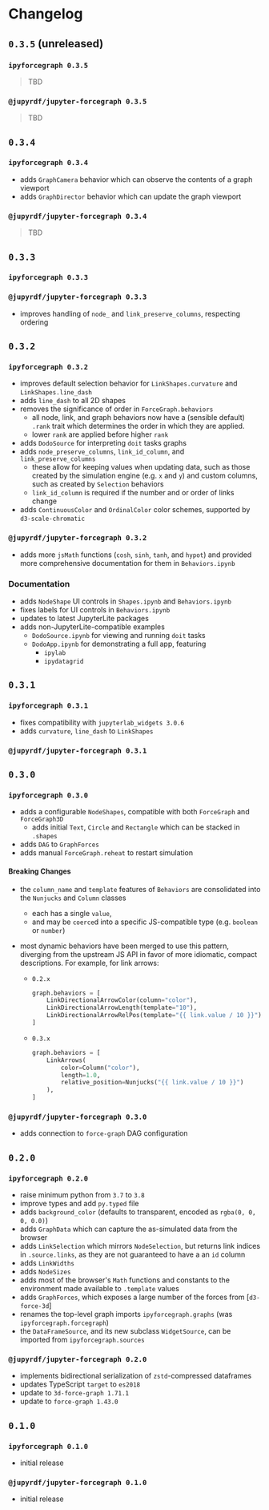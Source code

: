 # Changelog

## `0.3.5` (unreleased)

### `ipyforcegraph 0.3.5`

> TBD

### `@jupyrdf/jupyter-forcegraph 0.3.5`

> TBD

## `0.3.4`

### `ipyforcegraph 0.3.4`

- adds `GraphCamera` behavior which can observe the contents of a graph viewport
- adds `GraphDirector` behavior which can update the graph viewport

### `@jupyrdf/jupyter-forcegraph 0.3.4`

> TBD

## `0.3.3`

### `ipyforcegraph 0.3.3`

### `@jupyrdf/jupyter-forcegraph 0.3.3`

- improves handling of `node_` and `link_preserve_columns`, respecting ordering

## `0.3.2`

### `ipyforcegraph 0.3.2`

- improves default selection behavior for `LinkShapes.curvature` and
  `LinkShapes.line_dash`
- adds `line_dash` to all 2D shapes
- removes the significance of order in `ForceGraph.behaviors`
  - all node, link, and graph behaviors now have a (sensible default) `.rank` trait
    which determines the order in which they are applied.
  - lower `rank` are applied before higher `rank`
- adds `DodoSource` for interpreting `doit` tasks graphs
- adds `node_preserve_columns`, `link_id_column`, and `link_preserve_columns`
  - these allow for keeping values when updating data, such as those created by the
    simulation engine (e.g. `x` and `y`) and custom columns, such as created by
    `Selection` behaviors
  - `link_id_column` is required if the number and or order of links change
- adds `ContinuousColor` and `OrdinalColor` color schemes, supported by
  `d3-scale-chromatic`

### `@jupyrdf/jupyter-forcegraph 0.3.2`

- adds more `jsMath` functions (`cosh`, `sinh`, `tanh`, and `hypot`) and provided more
  comprehensive documentation for them in `Behaviors.ipynb`

### Documentation

- adds `NodeShape` UI controls in `Shapes.ipynb` and `Behaviors.ipynb`
- fixes labels for UI controls in `Behaviors.ipynb`
- updates to latest JupyterLite packages
- adds non-JupyterLite-compatible examples
  - `DodoSource.ipynb` for viewing and running `doit` tasks
  - `DodoApp.ipynb` for demonstrating a full app, featuring
    - `ipylab`
    - `ipydatagrid`

## `0.3.1`

### `ipyforcegraph 0.3.1`

- fixes compatibility with `jupyterlab_widgets 3.0.6`
- adds `curvature`, `line_dash` to `LinkShapes`

### `@jupyrdf/jupyter-forcegraph 0.3.1`

## `0.3.0`

### `ipyforcegraph 0.3.0`

- adds a configurable `NodeShapes`, compatible with both `ForceGraph` and `ForceGraph3D`
  - adds initial `Text`, `Circle` and `Rectangle` which can be stacked in `.shapes`
- adds `DAG` to `GraphForces`
- adds manual `ForceGraph.reheat` to restart simulation

#### Breaking Changes

- the `column_name` and `template` features of `Behaviors` are consolidated into the
  `Nunjucks` and `Column` classes
  - each has a single `value`,
  - and may be `coerce`d into a specific JS-compatible type (e.g. `boolean` or `number`)
- most dynamic behaviors have been merged to use this pattern, diverging from the
  upstream JS API in favor of more idiomatic, compact descriptions. For example, for
  link arrows:

  - `0.2.x`
    ```py
    graph.behaviors = [
        LinkDirectionalArrowColor(column="color"),
        LinkDirectionalArrowLength(template="10"),
        LinkDirectionalArrowRelPos(template="{{ link.value / 10 }}"),
    ]
    ```
  - `0.3.x`
    ```py
    graph.behaviors = [
        LinkArrows(
            color=Column("color"),
            length=1.0,
            relative_position=Nunjucks("{{ link.value / 10 }}")
        ),
    ]
    ```

### `@jupyrdf/jupyter-forcegraph 0.3.0`

- adds connection to `force-graph` DAG configuration

## `0.2.0`

### `ipyforcegraph 0.2.0`

- raise minimum python from `3.7` to `3.8`
- improve types and add `py.typed` file
- adds `background_color` (defaults to transparent, encoded as `rgba(0, 0, 0, 0.0)`)
- adds `GraphData` which can capture the as-simulated data from the browser
- adds `LinkSelection` which mirrors `NodeSelection`, but returns link indices in
  `.source.links`, as they are not guaranteed to have a an `id` column
- adds `LinkWidths`
- adds `NodeSizes`
- adds most of the browser's `Math` functions and constants to the environment made
  available to `.template` values
- adds `GraphForces`, which exposes a large number of the forces from [`d3-force-3d`]
- renames the top-level graph imports `ipyforcegraph.graphs` (was
  `ipyforcegraph.forcegraph`)
- the `DataFrameSource`, and its new subclass `WidgetSource`, can be imported from
  `ipyforcegraph.sources`

[d3-force-3d]: https://github.com/vasturiano/d3-force-3d

### `@jupyrdf/jupyter-forcegraph 0.2.0`

- implements bidirectional serialization of `zstd`-compressed dataframes
- updates TypeScript `target` to `es2018`
- update to `3d-force-graph 1.71.1`
- update to `force-graph 1.43.0`

## `0.1.0`

### `ipyforcegraph 0.1.0`

- initial release

### `@jupyrdf/jupyter-forcegraph 0.1.0`

- initial release
